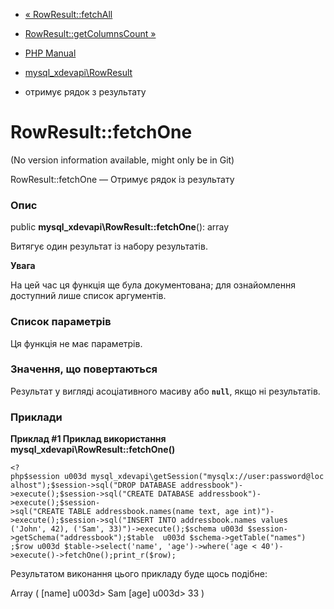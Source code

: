 - [« RowResult::fetchAll](mysql-xdevapi-rowresult.fetchall.md)
- [RowResult::getColumnsCount
»](mysql-xdevapi-rowresult.getcolumncount.md)

- [PHP Manual](index.md)
- [mysql_xdevapi\RowResult](class.mysql-xdevapi-rowresult.md)
- отримує рядок з результату

# RowResult::fetchOne

(No version information available, might only be in Git)

RowResult::fetchOne — Отримує рядок із результату

### Опис

public **mysql_xdevapi\RowResult::fetchOne**(): array

Витягує один результат із набору результатів.

**Увага**

На цей час ця функція ще була документована; для
ознайомлення доступний лише список аргументів.

### Список параметрів

Ця функція не має параметрів.

### Значення, що повертаються

Результат у вигляді асоціативного масиву або **`null`**, якщо ні
результатів.

### Приклади

**Приклад #1 Приклад використання
**mysql_xdevapi\RowResult::fetchOne()****

` <?php$session u003d mysql_xdevapi\getSession("mysqlx://user:password@localhost");$session->sql("DROP DATABASE addressbook")->execute();$session->sql("CREATE DATABASE addressbook")->execute();$session->sql("CREATE TABLE addressbook.names(name text, age int)")->execute();$session->sql("INSERT INTO addressbook.names values ('John', 42), ('Sam', 33)")->execute();$schema u003d $session->getSchema("addressbook");$table  u003d $schema->getTable("names") ;$row u003d $table->select('name', 'age')->where('age < 40')->execute()->fetchOne();print_r($row); `

Результатом виконання цього прикладу буде щось подібне:

Array
(
[name] u003d> Sam
[age] u003d> 33
)
